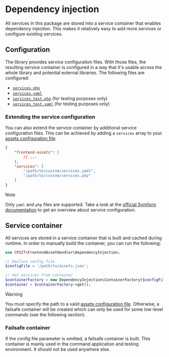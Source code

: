 # Dependency injection

All services in this package are stored into a service container that enables dependency injection.
This makes it relatively easy to add more services or configure existing services.

## Configuration

The library provides service configuration files. With those files, the resulting service container
is configured in a way that it's usable across the whole library and potential external libraries.
The following files are configured:

* [`services.php`](../config/services.php)
* [`services.yaml`](../config/services.yaml)
* [`services_test.php`](../config/services_test.php) (for testing purposes only)
* [`services_test.yaml`](../config/services_test.yaml) (for testing purposes only)

### Extending the service configuration

You can also extend the service container by additional service configuration files. This can be
achieved by adding a `services` array to your [assets configuration file](config/index.md):

```json
{
    "frontend-assets": [
        // ...
    ],
    "services": [
        "/path/to/custom/services.yaml",
        "/path/to/custom/services.php"
    ]
}
```

> [!NOTE]
> Only `yaml` and `php` files are supported. Take a look at the
> [official Symfony documentation][1] to get an overview about service configuration.

## Service container

All services are stored in a service container that is built and cached during runtime. In order
to manually build the container, you can run the following:

```php
use CPSIT\FrontendAssetHandler\DependencyInjection;

// Declare config file
$configFile = '/path/to/assets.json';

// Get services from container
$containerFactory = new DependencyInjection\ContainerFactory($configFile);
$container = $containerFactory->get();
```

> [!WARNING]
> You must specify the path to a valid [assets configuration file](config/index.md).
> Otherwise, a failsafe container will be created which can only be used for some low-level commands
> (see the following section).

### Failsafe container

If the config file parameter is omitted, a failsafe container is built. This container is mainly
used in the command application and testing environment. It should not be used anywhere else.

[1]: https://symfony.com/doc/current/configuration.html#configuration-formats
